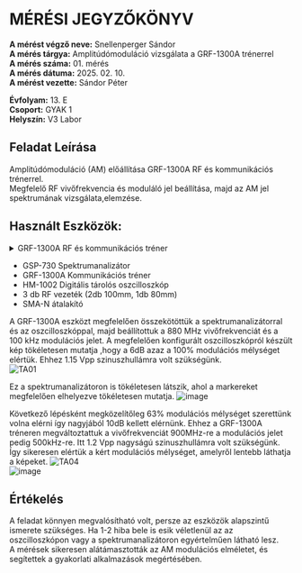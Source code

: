 # MÉRÉSI JEGYZŐKÖNYV   
     
**A mérést végző neve:** Snellenperger Sándor   
**A mérés tárgya:**  Amplitúdómoduláció vizsgálata a GRF-1300A trénerrel  
**A mérés száma:** 01. mérés    
**A mérés dátuma:** 2025. 02. 10.    
**A mérést vezette:** Sándor Péter    

**Évfolyam:** 13. E  
**Csoport:** GYAK 1  
**Helyszín:** V3 Labor 

## Feladat Leírása   
Amplitúdómoduláció (AM) előállítása GRF-1300A RF és kommunikációs trénerrel.    
Megfelelő RF vivőfrekvencia és moduláló jel beállítása, majd az AM jel spektrumának vizsgálata,elemzése.


## Használt Eszközök: 
<details>
     <summary> GRF-1300A RF és kommunikációs tréner </summary>
  ![GRF-1300A](https://github.com/user-attachments/assets/b09666dc-2c45-4d29-997b-4f23d93d21a4)


</details>
  
  - GSP-730 Spektrumanalizátor  
  - GRF-1300A Kommunikációs tréner  
  - HM-1002 Digitális tárolós oszcilloszkóp  
  - 3 db RF vezeték (2db 100mm, 1db 80mm)   
  - SMA-N átalakító     
 
A GRF-1300A eszközt megfelelően összekötöttük a spektrumanalizátorral és az oszcilloszkóppal, majd beállítottuk a 880 MHz vivőfrekvenciát és a 100 kHz modulációs jelet. A megfelelően konfigurált oszcilloszkópról készült kép tökéletesen mutatja ,hogy a 6dB azaz a 100% modulációs mélységet elértük. Ehhez 1.15 Vpp szinuszhullámra volt szükségünk.  
![TA01](https://github.com/user-attachments/assets/3e8a8e80-b3fa-41af-a084-5be9947ca6f2)

Ez a spektrumanalizátoron is tökéletesen látszik, ahol a markereket megfelelően elhelyezve tökéletesen mutatja.
![image](https://github.com/user-attachments/assets/997d05a7-e616-43e7-b1ac-b0b6f67af0f3)  

Következő lépésként megközelítőleg 63% modulációs mélységet szerettünk volna elérni így nagyjából 10dB kellett elérnünk. Ehhez a GRF-1300A tréneren megváltoztattuk a vivőfrekvenciát 900MHz-re a modulációs jelet pedig 500kHz-re. Itt 1.2 Vpp nagyságú szinuszhullámra volt szükségünk. Így sikeresen elértük a kért modulációs mélységet, amelyről lentebb láthatja a képeket. 
![TA04](https://github.com/user-attachments/assets/42ddc906-6523-4339-91a0-08584a6003b6)  
![image](https://github.com/user-attachments/assets/7805b07d-23c5-43fb-8dd2-54929aa1878a)

## Értékelés

A feladat könnyen megvalósítható volt, persze az eszközök alapszintű ismerete szükséges. Ha 1-2 hiba bele is esik véletlenül az az oszcilloszkópon vagy a spektrumanalizátoron egyértelműen látható lesz.    
A mérések sikeresen alátámasztották az AM modulációs elméletet, és segítettek a gyakorlati alkalmazások megértésében.  














                                
